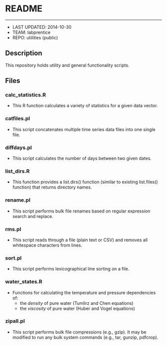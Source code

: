 # README
---------------
* LAST UPDATED: 2014-10-30
* TEAM: labprentice
* REPO: utilities (public)

## Description
This repository holds utility and general functionality scripts. 

## Files

### calc_statistics.R
* This R function calculates a variety of statistics for a given data vector.

### catfiles.pl
* This script concatenates multiple time series data files into one single file.

### diffdays.pl
* This script calculates the number of days between two given dates.

### list_dirs.R
* This function provides a list.dirs() function (similar to existing list.files() function) that returns directory names.

### rename.pl
* This script performs bulk file renames based on regular expression search and replace.

### rms.pl
* This script reads through a file (plain text or CSV) and removes all whitespace characters from lines.

### sort.pl
* This script performs lexicographical line sorting on a file.

### water_states.R
* Functions for calculating the temperature and pressure dependencies of:
    * the *density* of pure water (Tumlirz and Chen equations)
    * the *viscosity* of pure water (Huber and Vogel equations)

### zipall.pl
* This script performs bulk file compressions (e.g., gzip). It may be modified to run any bulk system commands (e.g., tar, gunzip, pdfcrop).